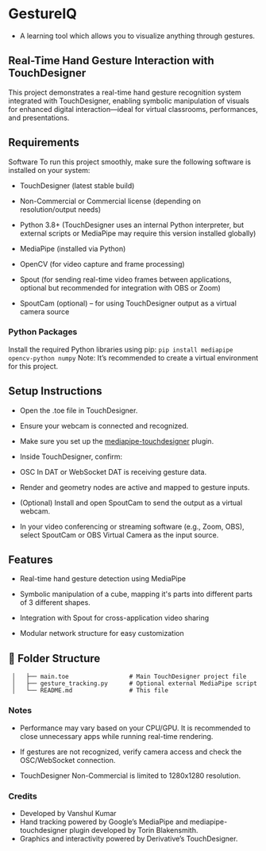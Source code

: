 # GestureIQ
- A learning tool which allows you to visualize anything through gestures. 

##  Real-Time Hand Gesture Interaction with TouchDesigner 
This project demonstrates a real-time hand gesture recognition system integrated with TouchDesigner, enabling symbolic manipulation of visuals for enhanced digital interaction—ideal for virtual classrooms, performances, and presentations.

##  Requirements
Software
To run this project smoothly, make sure the following software is installed on your system:

- TouchDesigner (latest stable build)

- Non-Commercial or Commercial license (depending on resolution/output needs)

- Python 3.8+ (TouchDesigner uses an internal Python interpreter, but external scripts or MediaPipe may require this version installed globally)

- MediaPipe (installed via Python)

- OpenCV (for video capture and frame processing)

- Spout (for sending real-time video frames between applications, optional but recommended for integration with OBS or Zoom)

- SpoutCam (optional) – for using TouchDesigner output as a virtual camera source

### Python Packages
  Install the required Python libraries using pip:
  ```pip install mediapipe opencv-python numpy```
  Note: It’s recommended to create a virtual environment for this project.

## Setup Instructions
- Open the .toe file in TouchDesigner.

- Ensure your webcam is connected and recognized.

- Make sure you set up the [mediapipe-touchdesigner](https://github.com/torinmb/mediapipe-touchdesigner.git) plugin.

- Inside TouchDesigner, confirm:

- OSC In DAT or WebSocket DAT is receiving gesture data.

- Render and geometry nodes are active and mapped to gesture inputs.

- (Optional) Install and open SpoutCam to send the output as a virtual webcam.

- In your video conferencing or streaming software (e.g., Zoom, OBS), select SpoutCam or OBS Virtual Camera as the input source.

## Features
- Real-time hand gesture detection using MediaPipe

- Symbolic manipulation of a cube, mapping it's parts into different parts of 3 different shapes.

- Integration with Spout for cross-application video sharing

- Modular network structure for easy customization

## 📂 Folder Structure
```📁 /TouchDesignerGestureProject
 │   ├── main.toe                 # Main TouchDesigner project file
 │   ├── gesture_tracking.py      # Optional external MediaPipe script
 │   └── README.md                # This file
```
### Notes
- Performance may vary based on your CPU/GPU. It is recommended to close unnecessary apps while running real-time rendering.

- If gestures are not recognized, verify camera access and check the OSC/WebSocket connection.

- TouchDesigner Non-Commercial is limited to 1280x1280 resolution.

### Credits
- Developed by Vanshul Kumar
- Hand tracking powered by Google’s MediaPipe and mediapipe-touchdesigner plugin developed by Torin Blakensmith.
- Graphics and interactivity powered by Derivative’s TouchDesigner.
